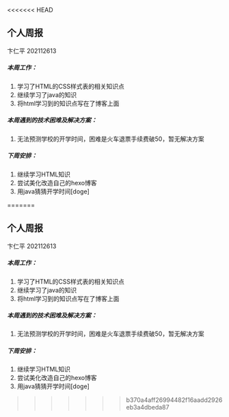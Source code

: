 <<<<<<< HEAD
## 个人周报

卞仁平 202112613

##### 本周工作：

1. 学习了HTML的CSS样式表的相关知识点
2. 继续学习了java的知识
3. 将html学习到的知识点写在了博客上面

##### 本周遇到的技术困难及解决方案：

1. 无法预测学校的开学时间，困难是火车退票手续费破50，暂无解决方案

##### 下周安排：

1. 继续学习HTML知识
2. 尝试美化改造自己的hexo博客
3. 用java猜猜开学时间[doge]

=======
## 个人周报

卞仁平 202112613

##### 本周工作：

1. 学习了HTML的CSS样式表的相关知识点
2. 继续学习了java的知识
3. 将html学习到的知识点写在了博客上面

##### 本周遇到的技术困难及解决方案：

1. 无法预测学校的开学时间，困难是火车退票手续费破50，暂无解决方案

##### 下周安排：

1. 继续学习HTML知识
2. 尝试美化改造自己的hexo博客
3. 用java猜猜开学时间[doge]

>>>>>>> b370a4aff26994482f16aadd2926eb3a4dbeda87
